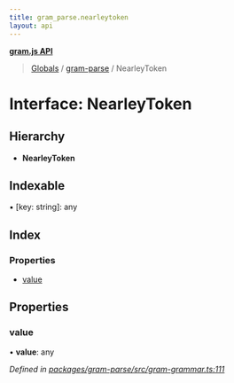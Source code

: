 ```yaml
---
title: gram_parse.nearleytoken
layout: api
---
```


**[gram.js API](../README.md)**

> [Globals](../globals.md) / [gram-parse](../modules/gram_parse.md) / NearleyToken

# Interface: NearleyToken

## Hierarchy

* **NearleyToken**

## Indexable

▪ [key: string]: any

## Index

### Properties

* [value](gram_parse.nearleytoken.md#value)

## Properties

### value

•  **value**: any

*Defined in [packages/gram-parse/src/gram-grammar.ts:111](https://github.com/gram-data/gram-js/blob/4edc28f/packages/gram-parse/src/gram-grammar.ts#L111)*
